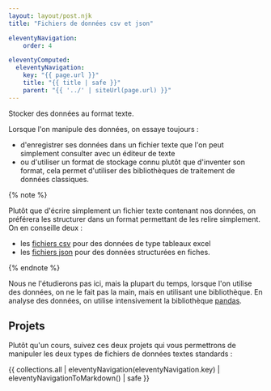 ```yaml
---
layout: layout/post.njk 
title: "Fichiers de données csv et json"

eleventyNavigation:
    order: 4

eleventyComputed:
  eleventyNavigation:
    key: "{{ page.url }}"
    title: "{{ title | safe }}"
    parent: "{{ '../' | siteUrl(page.url) }}"
---
```


<!-- début résumé -->

Stocker des données au format texte.

<!-- end résumé -->

Lorsque l'on manipule des données, on essaye toujours :

* d'enregistrer ses données dans un fichier texte que l'on peut simplement consulter avec un éditeur de texte
* ou d'utiliser un format de stockage connu plutôt que d'inventer son format, cela permet d'utiliser des bibliothèques de traitement de données classiques.

{% note %}

Plutôt que d'écrire simplement un fichier texte contenant nos données, on préférera les structurer dans un format permettant de les relire simplement. On en conseille deux :

* les [fichiers csv](https://fr.wikipedia.org/wiki/Comma-separated_values) pour des données de type tableaux excel
* les [fichiers json](https://www.json.org/json-fr.html) pour des données structurées en fiches.

{% endnote %}

Nous ne l'étudierons pas ici, mais la plupart du temps, lorsque l'on utilise des données, on ne le fait pas la main, mais en utilisant une bibliothèque. En analyse des données, on utilise intensivement la bibliothèque [pandas](https://pandas.pydata.org/).

## Projets

Plutôt qu'un cours, suivez ces deux projets qui vous permettrons de manipuler les deux types de fichiers de données textes standards :

{{ collections.all | eleventyNavigation(eleventyNavigation.key) | eleventyNavigationToMarkdown() | safe }}